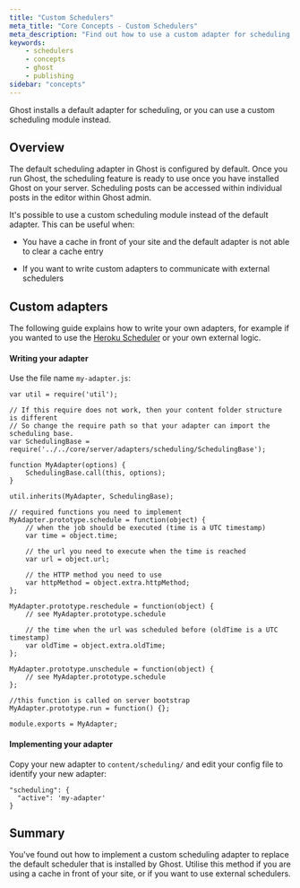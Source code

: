 ```yaml
---
title: "Custom Schedulers"
meta_title: "Core Concepts - Custom Schedulers"
meta_description: "Find out how to use a custom adapter for scheduling content on your Ghost publication ⏰"
keywords:
    - schedulers
    - concepts 
    - ghost
    - publishing
sidebar: "concepts"
---
```


Ghost installs a default adapter for scheduling, or you can use a custom scheduling module instead.

## Overview

The default scheduling adapter in Ghost is configured by default. Once you run Ghost, the scheduling feature is ready to use once you have installed Ghost on your server. Scheduling posts can be accessed within individual posts in the editor within Ghost admin.

It's possible to use a custom scheduling module instead of the default adapter. This can be useful when: 

* You have a cache in front of your site and the default adapter is not able to clear a cache entry

* If you want to write custom adapters to communicate with external schedulers

## Custom adapters

The following guide explains how to write your own adapters, for example if you wanted to use the [Heroku Scheduler](https://elements.heroku.com/addons/scheduler/) or your own external logic. 

#### Writing your adapter

Use the file name `my-adapter.js`: 

```
var util = require('util');

// If this require does not work, then your content folder structure is different
// So change the require path so that your adapter can import the scheduling base.
var SchedulingBase = require('../../core/server/adapters/scheduling/SchedulingBase');

function MyAdapter(options) {
    SchedulingBase.call(this, options);
}

util.inherits(MyAdapter, SchedulingBase);

// required functions you need to implement
MyAdapter.prototype.schedule = function(object) {
    // when the job should be executed (time is a UTC timestamp)
    var time = object.time;

    // the url you need to execute when the time is reached
    var url = object.url;

    // the HTTP method you need to use
    var httpMethod = object.extra.httpMethod;
};

MyAdapter.prototype.reschedule = function(object) {
    // see MyAdapter.prototype.schedule

    // the time when the url was scheduled before (oldTime is a UTC timestamp)
    var oldTime = object.extra.oldTime;
};

MyAdapter.prototype.unschedule = function(object) {
    // see MyAdapter.prototype.schedule
};

//this function is called on server bootstrap
MyAdapter.prototype.run = function() {};

module.exports = MyAdapter;
```

#### Implementing your adapter

Copy your new adapter to `content/scheduling/` and edit your config file to identify your new adapter: 

```
"scheduling": {
  "active": 'my-adapter'
}
```


## Summary
You've found out how to implement a custom scheduling adapter to replace the default scheduler that is installed by Ghost. Utilise this method if you are using a cache in front of your site, or if you want to use external schedulers.

